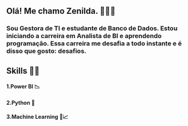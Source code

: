 ## Olá! Me chamo Zenilda. 👩‍💻👋
### Sou Gestora de TI e estudante de Banco de Dados. Estou iniciando a carreira em Analista de BI e aprendendo programação. Essa carreira me desafia a todo instante e é disso que gosto: desafios.

## Skills 👩‍💻	
#### 1.Power BI 📉
#### 2.Python 🐍	
#### 3.Machine Learning	🤖📈
<!--
**Nina-Fonseca/Nina-Fonseca** is a ✨ _special_ ✨ repository because its `README.md` (this file) appears on your GitHub profile.

Here are some ideas to get you started:

- 🔭 I’m currently working on ...
- 🌱 I’m currently learning ...
- 👯 I’m looking to collaborate on ...
- 🤔 I’m looking for help with ...
- 💬 Ask me about ...
- 📫 How to reach me: ...
- 😄 Pronouns: ...
- ⚡ Fun fact: ...
-->
